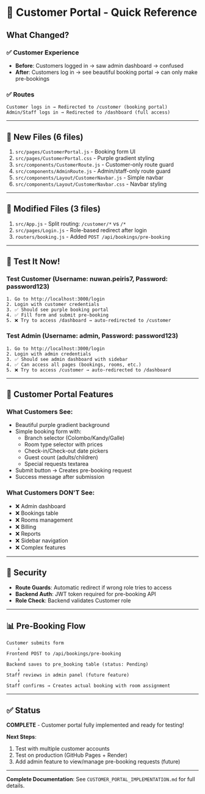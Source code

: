 # 🎯 Customer Portal - Quick Reference

## What Changed?

### ✅ Customer Experience
- **Before**: Customers logged in → saw admin dashboard → confused
- **After**: Customers log in → see beautiful booking portal → can only make pre-bookings

### ✅ Routes
```
Customer logs in → Redirected to /customer (booking portal)
Admin/Staff logs in → Redirected to /dashboard (full access)
```

---

## 📁 New Files (6 files)

1. `src/pages/CustomerPortal.js` - Booking form UI
2. `src/pages/CustomerPortal.css` - Purple gradient styling
3. `src/components/CustomerRoute.js` - Customer-only route guard
4. `src/components/AdminRoute.js` - Admin/staff-only route guard
5. `src/components/Layout/CustomerNavbar.js` - Simple navbar
6. `src/components/Layout/CustomerNavbar.css` - Navbar styling

---

## 🔄 Modified Files (3 files)

1. `src/App.js` - Split routing: `/customer/*` vs `/*`
2. `src/pages/Login.js` - Role-based redirect after login
3. `routers/booking.js` - Added `POST /api/bookings/pre-booking`

---

## 🧪 Test It Now!

### Test Customer (Username: nuwan.peiris7, Password: password123)
```
1. Go to http://localhost:3000/login
2. Login with customer credentials
3. ✅ Should see purple booking portal
4. ✅ Fill form and submit pre-booking
5. ❌ Try to access /dashboard → auto-redirected to /customer
```

### Test Admin (Username: admin, Password: password123)
```
1. Go to http://localhost:3000/login
2. Login with admin credentials
3. ✅ Should see admin dashboard with sidebar
4. ✅ Can access all pages (bookings, rooms, etc.)
5. ❌ Try to access /customer → auto-redirected to /dashboard
```

---

## 🎨 Customer Portal Features

### What Customers See:
- Beautiful purple gradient background
- Simple booking form with:
  - Branch selector (Colombo/Kandy/Galle)
  - Room type selector with prices
  - Check-in/Check-out date pickers
  - Guest count (adults/children)
  - Special requests textarea
- Submit button → Creates pre-booking request
- Success message after submission

### What Customers DON'T See:
- ❌ Admin dashboard
- ❌ Bookings table
- ❌ Rooms management
- ❌ Billing
- ❌ Reports
- ❌ Sidebar navigation
- ❌ Complex features

---

## 🔐 Security

- **Route Guards**: Automatic redirect if wrong role tries to access
- **Backend Auth**: JWT token required for pre-booking API
- **Role Check**: Backend validates Customer role

---

## 📊 Pre-Booking Flow

```
Customer submits form
    ↓
Frontend POST to /api/bookings/pre-booking
    ↓
Backend saves to pre_booking table (status: Pending)
    ↓
Staff reviews in admin panel (future feature)
    ↓
Staff confirms → Creates actual booking with room assignment
```

---

## ✅ Status

**COMPLETE** - Customer portal fully implemented and ready for testing!

**Next Steps**:
1. Test with multiple customer accounts
2. Test on production (GitHub Pages + Render)
3. Add admin feature to view/manage pre-booking requests (future)

---

**Complete Documentation**: See `CUSTOMER_PORTAL_IMPLEMENTATION.md` for full details.
